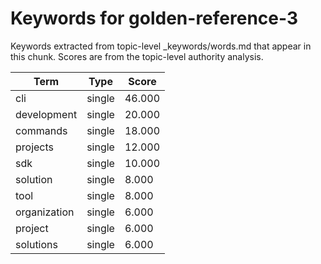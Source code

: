 # Keywords for golden-reference-3

Keywords extracted from topic-level _keywords/words.md that appear in this chunk.
Scores are from the topic-level authority analysis.

| Term | Type | Score |
|------|------|-------|
| cli | single | 46.000 |
| development | single | 20.000 |
| commands | single | 18.000 |
| projects | single | 12.000 |
| sdk | single | 10.000 |
| solution | single | 8.000 |
| tool | single | 8.000 |
| organization | single | 6.000 |
| project | single | 6.000 |
| solutions | single | 6.000 |
